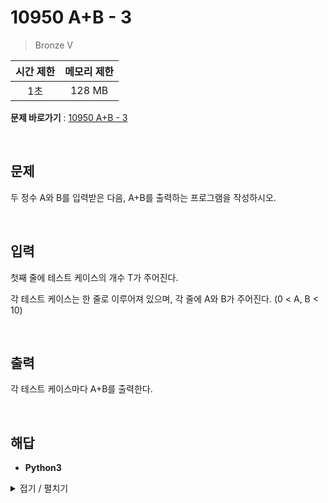# 10950 A+B - 3
> Bronze V

|시간 제한|메모리 제한|
|:---:|:---:|
|1초|128 MB|

**문제 바로가기** : [10950 A+B - 3](https://www.acmicpc.net/problem/10950 "10950 A+B - 3")

</br>

## 문제
두 정수 A와 B를 입력받은 다음, A+B를 출력하는 프로그램을 작성하시오.

</br>

## 입력
첫째 줄에 테스트 케이스의 개수 T가 주어진다.

각 테스트 케이스는 한 줄로 이루어져 있으며, 각 줄에 A와 B가 주어진다. (0 < A, B < 10)

</br>

## 출력
각 테스트 케이스마다 A+B를 출력한다.

</br>

## 해답
- **Python3**
<details>
<summary>접기 / 펼치기</summary>
<div markdown="1">

```py
loops = int(input())

for _ in range(loops):
    a, b = input().split()
    a = int(a)
    b = int(b)
    print(a + b)
```

</div>
</details>